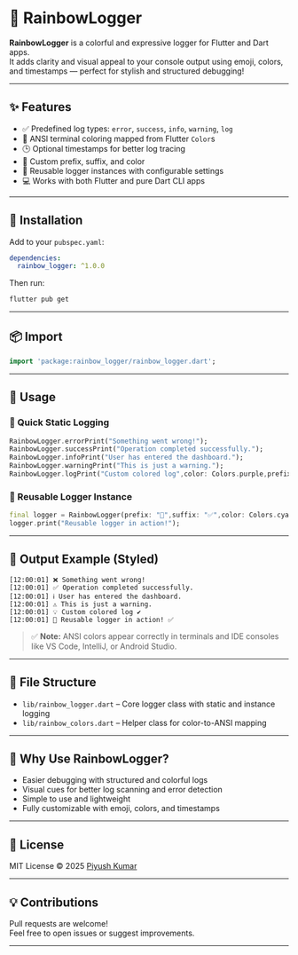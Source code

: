 # 🌈 RainbowLogger

**RainbowLogger** is a colorful and expressive logger for Flutter and Dart apps.  
It adds clarity and visual appeal to your console output using emoji, colors, and timestamps —
perfect for stylish and structured debugging!

---

## ✨ Features

- ✅ Predefined log types: `error`, `success`, `info`, `warning`, `log`
- 🎨 ANSI terminal coloring mapped from Flutter `Color`s
- 🕒 Optional timestamps for better log tracing
- 🧩 Custom prefix, suffix, and color
- 🔁 Reusable logger instances with configurable settings
- 💻 Works with both Flutter and pure Dart CLI apps

---

## 🚀 Installation

Add to your `pubspec.yaml`:

```yaml
dependencies:
  rainbow_logger: ^1.0.0
```

Then run:

```bash
flutter pub get
```

---

## 📦 Import

```dart
import 'package:rainbow_logger/rainbow_logger.dart';
```

---

## 🧪 Usage

### 🔹 Quick Static Logging

```dart
RainbowLogger.errorPrint("Something went wrong!");
RainbowLogger.successPrint("Operation completed successfully.");
RainbowLogger.infoPrint("User has entered the dashboard.");
RainbowLogger.warningPrint("This is just a warning.");
RainbowLogger.logPrint("Custom colored log",color: Colors.purple,prefix: "💡",suffix: "✔️",showTimestamp:true,);
```

### 🔸 Reusable Logger Instance

```dart
final logger = RainbowLogger(prefix: "🚀",suffix: "✅",color: Colors.cyan,showTimestamp: true,);
logger.print("Reusable logger in action!");
```

---

## 📘 Output Example (Styled)

```
[12:00:01] ❌ Something went wrong!
[12:00:01] ✅ Operation completed successfully.
[12:00:01] ℹ️ User has entered the dashboard.
[12:00:01] ⚠️ This is just a warning.
[12:00:01] 💡 Custom colored log ✔️
[12:00:01] 🚀 Reusable logger in action! ✅
```

> ✅ **Note:** ANSI colors appear correctly in terminals and IDE consoles like VS Code, IntelliJ, or
> Android Studio.

---

## 📁 File Structure

- `lib/rainbow_logger.dart` – Core logger class with static and instance logging
- `lib/rainbow_colors.dart` – Helper class for color-to-ANSI mapping

---

## 🧠 Why Use RainbowLogger?

- Easier debugging with structured and colorful logs
- Visual cues for better log scanning and error detection
- Simple to use and lightweight
- Fully customizable with emoji, colors, and timestamps

---

## 📄 License

MIT License © 2025 [Piyush Kumar](https://github.com/piro-piyush)

---

## 💡 Contributions

Pull requests are welcome!  
Feel free to open issues or suggest improvements.

---